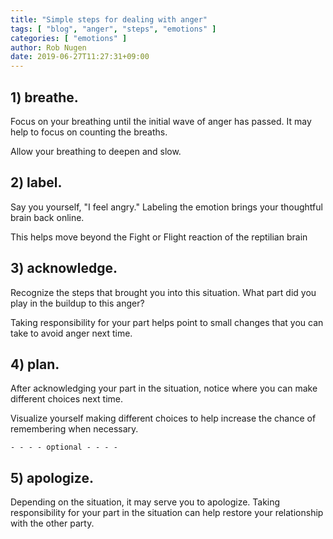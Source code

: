 ```yaml
---
title: "Simple steps for dealing with anger"
tags: [ "blog", "anger", "steps", "emotions" ]
categories: [ "emotions" ]
author: Rob Nugen
date: 2019-06-27T11:27:31+09:00
---
```


## 1) breathe.

Focus on your breathing until the initial wave of anger has passed.  It may help to focus on counting the breaths.

Allow your breathing to deepen and slow.

## 2) label.

Say you yourself, "I feel angry." Labeling the emotion brings your thoughtful brain back online.

This helps move beyond the Fight or Flight reaction of the reptilian brain

## 3) acknowledge.

Recognize the steps that brought you into this situation.  What part did you play in the buildup to this anger?

Taking responsibility for your part helps point to small changes that you can take to avoid anger next time.

## 4) plan.

After acknowledging your part in the situation, notice where you can make different choices next time.

Visualize yourself making different choices to help increase the chance of remembering when necessary.

`- - - - optional - - - -`

## 5) apologize.

Depending on the situation, it may serve you to apologize.  Taking responsibility for your part in the situation can help restore your relationship with the other party.

